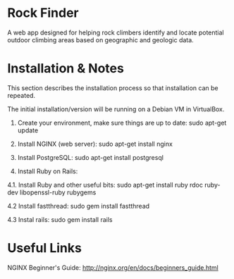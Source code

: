# Rock Finder
A web app designed for helping rock climbers identify and locate potential outdoor climbing areas based on geographic and geologic data.

# Installation & Notes
This section describes the installation process so that installation can be repeated.

The initial installation/version will be running on a Debian VM in VirtualBox.

1. Create your environment, make sure things are up to date: sudo apt-get update

2. Install NGINX (web server): sudo apt-get install nginx

3. Install PostgreSQL: sudo apt-get install postgresql

4. Install Ruby on Rails:

 4.1. Install Ruby and other useful bits: sudo apt-get install ruby rdoc ruby-dev libopenssl-ruby rubygems
 
 4.2 Install fastthread: sudo gem install fastthread
 
 4.3 Instal rails: sudo gem install rails


# Useful Links
NGINX Beginner's Guide: http://nginx.org/en/docs/beginners_guide.html
